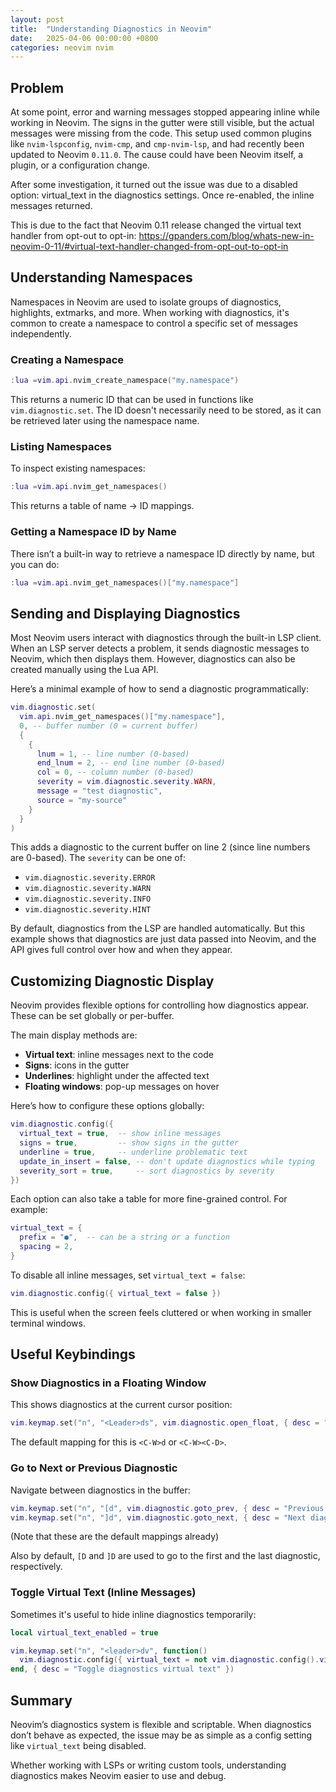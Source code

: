 ```yaml
---
layout: post
title:  "Understanding Diagnostics in Neovim"
date:   2025-04-06 00:00:00 +0800
categories: neovim nvim
---
```


## Problem

At some point, error and warning messages stopped appearing inline while
working in Neovim. The signs in the gutter were still visible, but the actual
messages were missing from the code. This setup used common plugins like
`nvim-lspconfig`, `nvim-cmp`, and `cmp-nvim-lsp`, and had recently been updated
to Neovim `0.11.0`. The cause could have been Neovim itself, a plugin, or a
configuration change.

After some investigation, it turned out the issue was due to a disabled option:
virtual_text in the diagnostics settings. Once re-enabled, the inline messages
returned.

This is due to the fact that Neovim 0.11 release changed the virtual text
handler from opt-out to opt-in:
https://gpanders.com/blog/whats-new-in-neovim-0-11/#virtual-text-handler-changed-from-opt-out-to-opt-in

## Understanding Namespaces

Namespaces in Neovim are used to isolate groups of diagnostics, highlights,
extmarks, and more. When working with diagnostics, it's common to create a
namespace to control a specific set of messages independently.

### Creating a Namespace

```lua
:lua =vim.api.nvim_create_namespace("my.namespace")
```

This returns a numeric ID that can be used in functions like
`vim.diagnostic.set`. The ID doesn't necessarily need to be stored, as it can
be retrieved later using the namespace name.

### Listing Namespaces

To inspect existing namespaces:

```lua
:lua =vim.api.nvim_get_namespaces()
```

This returns a table of name → ID mappings.

### Getting a Namespace ID by Name

There isn’t a built-in way to retrieve a namespace ID directly by name, but you
can do:

```lua
:lua =vim.api.nvim_get_namespaces()["my.namespace"]
```

## Sending and Displaying Diagnostics

Most Neovim users interact with diagnostics through the built-in LSP client.
When an LSP server detects a problem, it sends diagnostic messages to Neovim,
which then displays them. However, diagnostics can also be created manually
using the Lua API.

Here’s a minimal example of how to send a diagnostic programmatically:

```lua
vim.diagnostic.set(
  vim.api.nvim_get_namespaces()["my.namespace"],
  0, -- buffer number (0 = current buffer)
  {
    {
      lnum = 1, -- line number (0-based)
      end_lnum = 2, -- end line number (0-based)
      col = 0, -- column number (0-based)
      severity = vim.diagnostic.severity.WARN,
      message = "test diagnostic",
      source = "my-source"
    }
  }
)
```

This adds a diagnostic to the current buffer on line 2 (since line numbers are
0-based). The `severity` can be one of:

- `vim.diagnostic.severity.ERROR`
- `vim.diagnostic.severity.WARN`
- `vim.diagnostic.severity.INFO`
- `vim.diagnostic.severity.HINT`

By default, diagnostics from the LSP are handled automatically. But this
example shows that diagnostics are just data passed into Neovim, and the API
gives full control over how and when they appear.


## Customizing Diagnostic Display

Neovim provides flexible options for controlling how diagnostics appear. These
can be set globally or per-buffer.

The main display methods are:

- **Virtual text**: inline messages next to the code
- **Signs**: icons in the gutter
- **Underlines**: highlight under the affected text
- **Floating windows**: pop-up messages on hover

Here’s how to configure these options globally:

```lua
vim.diagnostic.config({
  virtual_text = true,  -- show inline messages
  signs = true,         -- show signs in the gutter
  underline = true,     -- underline problematic text
  update_in_insert = false, -- don't update diagnostics while typing
  severity_sort = true,     -- sort diagnostics by severity
})
```

Each option can also take a table for more fine-grained control. For example:

```lua
virtual_text = {
  prefix = "●",  -- can be a string or a function
  spacing = 2,
}
```

To disable all inline messages, set `virtual_text = false`:

```lua
vim.diagnostic.config({ virtual_text = false })
```

This is useful when the screen feels cluttered or when working in smaller
terminal windows.


## Useful Keybindings

### Show Diagnostics in a Floating Window

This shows diagnostics at the current cursor position:

```lua
vim.keymap.set("n", "<Leader>ds", vim.diagnostic.open_float, { desc = "Show diagnostic" })
```

The default mapping for this is `<C-W>d` or `<C-W><C-D>`.

### Go to Next or Previous Diagnostic

Navigate between diagnostics in the buffer:

```lua
vim.keymap.set("n", "[d", vim.diagnostic.goto_prev, { desc = "Previous diagnostic" })
vim.keymap.set("n", "]d", vim.diagnostic.goto_next, { desc = "Next diagnostic" })
```

(Note that these are the default mappings already)

Also by default, `[D` and `]D` are used to go to the first and the last
diagnostic, respectively.

### Toggle Virtual Text (Inline Messages)

Sometimes it's useful to hide inline diagnostics temporarily:

```lua
local virtual_text_enabled = true

vim.keymap.set("n", "<leader>dv", function()
  vim.diagnostic.config({ virtual_text = not vim.diagnostic.config().virtual_text })
end, { desc = "Toggle diagnostics virtual text" })
```

## Summary

Neovim’s diagnostics system is flexible and scriptable. When diagnostics don’t
behave as expected, the issue may be as simple as a config setting like
`virtual_text` being disabled.

Whether working with LSPs or writing custom tools, understanding diagnostics
makes Neovim easier to use and debug.

